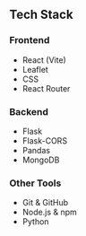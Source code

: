 ## Tech Stack

### Frontend
- React (Vite)
- Leaflet
- CSS
- React Router

### Backend
- Flask
- Flask-CORS
- Pandas
- MongoDB

### Other Tools
- Git & GitHub
- Node.js & npm
- Python
